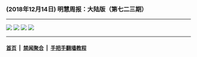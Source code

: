 ### (2018年12月14日) 明慧周报：大陆版（第七二三期）

---

<img src="http://qikan.minghui.org/mhqkpage/qikanimage/2018/12/14/mhzb_723_pdf-online1.png"/> 

<img src="http://qikan.minghui.org/mhqkpage/qikanimage/2018/12/14/mhzb_723_pdf-online2.png"/> 

<img src="http://qikan.minghui.org/mhqkpage/qikanimage/2018/12/14/mhzb_723_pdf-online3.png"/> 

<img src="http://qikan.minghui.org/mhqkpage/qikanimage/2018/12/14/mhzb_723_pdf-online4.png"/> 



---

#### [首页](../../../..) &nbsp;|&nbsp; [禁闻聚合](https://github.com/gfw-breaker/banned-news) &nbsp;|&nbsp; [手把手翻墙教程](https://github.com/gfw-breaker/guides) 